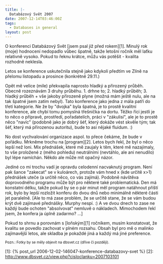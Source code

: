 ```yaml
---
title: |-
  Databázový Svět 2007
date: 2007-12-14T03:46:00Z
tags:
  - Databases in general
layout: post
---
```

O konferenci Databázový Svět [jsem psal již před rokem][1]. Minulý rok (moje) hodnocení nedopadlo vůbec špatně, takže letošní ročník měl laťku relativně vysoko. Pokud to řeknu krátce, můžu vás potěšit - kvalita rozhodně neklesla.

Letos se konference uskutečnila stejně jako kdykoli předtím ve Zlíně na přelomu listopadu a prosince (konkrétně 29.11.)

Opět mě velice (mile) překvapila naprosto hladký a přirozený průběh. Obecně rozeznávám 3 druhy průběhu. 1. drhne to; 2. hladký průběh; 3. hladký průběh + vše jakoby přirozeně plyne (možná mám ještě nulu, ale na tak špatné jsem zatím nebyl). Tato konference jako jedna z mála patří do třetí kategorie. Ne že by "dvojka" byla špatná, je to prostě kvalitní konference, ale chybí tomu pomyslná třešnička na dortu. Těžko říci jestli je to něco o přípravě, prostředí, pořadatelích, práci v "zákulisí", ale je to prostě něco "navíc" (podobně jako je dobrý šéf, který dokáže vést skvěle tým; tak šéf, který má přirozenou autoritu), bude to asi nějaké fluidum. :)

No dost vychvalování organizace aspol. to přece čekáme, že bude v pořádku. Mrkněme trochu na [program][2]. Letos bych řekl, že byl o něco lepší než loni. Mix přednášek, které mě zaujaly k těm, které mě nazajímaly, to vše proložené z (mého pohledu) neutrálními (nevtáhlo, ale ani nenudilo) byl lépe namíchán. Někdo ale může mít opačný názor.

Jediné co mi trochu vadí je opravdu celodenní nacvaknutý program. Není pak šance "zakecat" se v kuloárech, protože vám hned x (kde určitě x>1) přednášek uteče (a určitě něco, co vás zajímá). Podobně návštěva doprovodného programu může být pro některé také problematická. Den má konstatní délku, takže pokud by se o pár minut měl program natáhnout příští rok, bylo by lepší rozložit konferu do dvou dnů nebo minimálně některé části jet paralelně. [Ale to má zase problém, že se určitě stane, že se vám budou krýt dvě zajímavé přednášky. Murphy nespí. :) A ve dvou dnech to zase ne každý bude ochoten "absolvovat" nemluvě o nákladech. Mimochodem řekl jsem, že konfera ja úplně zadarmo? ...]

Pokud to shrnu a porovnám s [loňským][1] ročníkem, musím konstatovat, že kvalitu se povedlo zachovat v plném rozsahu. Obsah byl pro mě o malinko zajímavější letos, ale skladba je pokaždé jiná a každý má jiné preference.

<small>Pozn.: Fotky by se měly objevit na dbsvet.cz (dříve či později).</small>

[1]: {% post_url 2006-12-02-146047-konference-databazovy-svet %}
[2]: http://www.dbsvet.cz/view.php?cisloclanku=2007103101